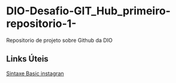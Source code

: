 # DIO-Desafio-GIT_Hub_primeiro-repositorio-1-
Repositorio de projeto sobre Github da DIO

## Links Úteis
[Sintaxe Basic instagran](https://www.instagram.com/dougllas_jr_11/)
